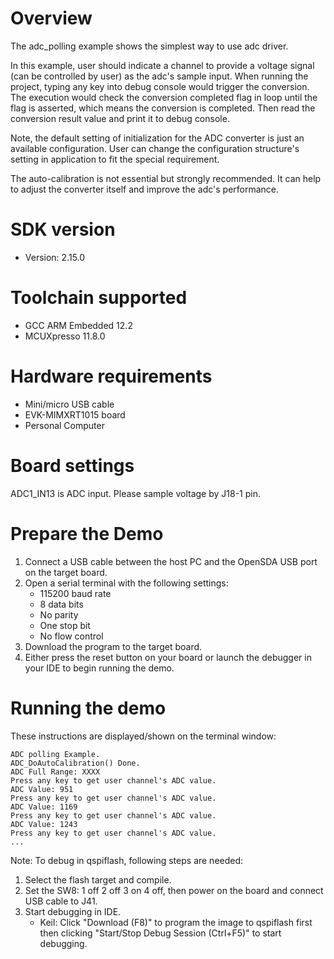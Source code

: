 Overview
========

The adc_polling example shows the simplest way to use adc driver.

In this example, user should indicate a channel to provide a voltage signal (can be controlled by user) as the adc's
sample input. When running the project, typing any key into debug console would trigger the conversion. The execution 
would check the conversion completed flag in loop until the flag is asserted, which means the conversion is completed. 
Then read the conversion result value and print it to debug console.

Note, the default setting of initialization for the ADC converter is just an available configuration. User can change
the configuration structure's setting in application to fit the special requirement.

The auto-calibration is not essential but strongly recommended. It can help to adjust the converter itself and improve
the adc's performance.

SDK version
===========
- Version: 2.15.0

Toolchain supported
===================
- GCC ARM Embedded  12.2
- MCUXpresso  11.8.0

Hardware requirements
=====================
- Mini/micro USB cable
- EVK-MIMXRT1015 board
- Personal Computer

Board settings
==============
ADC1_IN13 is ADC input. Please sample voltage by J18-1 pin.

Prepare the Demo
================
1.  Connect a USB cable between the host PC and the OpenSDA USB port on the target board. 
2.  Open a serial terminal with the following settings:
    - 115200 baud rate
    - 8 data bits
    - No parity
    - One stop bit
    - No flow control
3.  Download the program to the target board.
4.  Either press the reset button on your board or launch the debugger in your IDE to begin running the demo.

Running the demo
================
These instructions are displayed/shown on the terminal window:
~~~~~~~~~~~~~~~~~~~~~~~~~~~~~~~~~~~
ADC polling Example.
ADC_DoAutoCalibration() Done.
ADC Full Range: XXXX
Press any key to get user channel's ADC value.
ADC Value: 951
Press any key to get user channel's ADC value.
ADC Value: 1169
Press any key to get user channel's ADC value.
ADC Value: 1243
Press any key to get user channel's ADC value.
...
~~~~~~~~~~~~~~~~~~~~~~~~~~~~~~~~~~~


Note:
To debug in qspiflash, following steps are needed:
1. Select the flash target and compile.
3. Set the SW8: 1 off 2 off 3 on 4 off, then power on the board and connect USB cable to J41.
4. Start debugging in IDE.
   - Keil: Click "Download (F8)" to program the image to qspiflash first then clicking "Start/Stop Debug Session (Ctrl+F5)" to start debugging.
